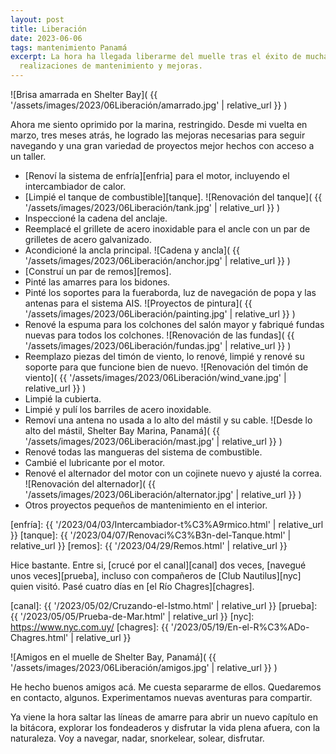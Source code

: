 ```yaml
---
layout: post
title: Liberación
date: 2023-06-06
tags: mantenimiento Panamá
excerpt: La hora ha llegada liberarme del muelle tras el éxito de muchas
  realizaciones de mantenimiento y mejoras.
---
```


![Brisa amarrada en Shelter Bay](
  {{ '/assets/images/2023/06Liberación/amarrado.jpg' | relative_url }}
)

Ahora me siento oprimido por la marina, restringido. Desde mi vuelta en marzo,
tres meses atrás, he logrado las mejoras necesarias para seguir navegando y una
gran variedad de proyectos mejor hechos con acceso a un taller.

- [Renoví la sistema de enfría][enfria] para el motor, incluyendo el
intercambiador de calor.
- [Limpié el tanque de combustible][tanque].
![Renovación del tanque](
  {{ '/assets/images/2023/06Liberación/tank.jpg' | relative_url }}
)
- Inspeccioné la cadena del anclaje.
- Reemplacé el grillete de acero inoxidable para el ancle con un par
de grilletes de acero galvanizado.
- Acondicioné la ancla principal.
![Cadena y ancla](
  {{ '/assets/images/2023/06Liberación/anchor.jpg' | relative_url }}
)
- [Construí un par de remos][remos].
- Pinté las amarres para los bidones.
- Pinté los soportes para la fueraborda, luz de navegación de popa y
las antenas para el sistema AIS.
![Proyectos de pintura](
  {{ '/assets/images/2023/06Liberación/painting.jpg' | relative_url }}
)
- Renové la espuma para los colchones del salón mayor y fabriqué fundas
nuevas para todos los colchones.
![Renovación de las fundas](
  {{ '/assets/images/2023/06Liberación/fundas.jpg' | relative_url }}
)
- Reemplazo piezas del timón de viento, lo renové, limpié y renové su soporte
para que funcione bien de nuevo.
![Renovación del timón de viento](
  {{ '/assets/images/2023/06Liberación/wind_vane.jpg' | relative_url }}
)
- Limpié la cubierta.
- Limpié y pulí los barriles de acero inoxidable.
- Removí una antena no usada a lo alto del mástil y su cable.
![Desde lo alto del mástil, Shelter Bay Marina, Panamá](
  {{ '/assets/images/2023/06Liberación/mast.jpg' | relative_url }}
)
- Renové todas las mangueras del sistema de combustible.
- Cambié el lubricante por el motor.
- Renové el alternador del motor con un cojinete nuevo y ajusté la correa.
![Renovación del alternador](
  {{ '/assets/images/2023/06Liberación/alternator.jpg' | relative_url }}
)
- Otros proyectos pequeños de mantenimiento en el interior.

[enfría]: {{ '/2023/04/03/Intercambiador-t%C3%A9rmico.html' | relative_url }}
[tanque]: {{ '/2023/04/07/Renovaci%C3%B3n-del-Tanque.html' | relative_url }}
[remos]: {{ '/2023/04/29/Remos.html' | relative_url }}

Hice bastante. Entre si, [crucé por el canal][canal] dos veces,
[navegué unos veces][prueba], incluso con compañeros de
[Club Nautilus][nyc] quien visitó. Pasé cuatro días en [el Río Chagres][chagres].

[canal]: {{ '/2023/05/02/Cruzando-el-Istmo.html' | relative_url }}
[prueba]: {{ '/2023/05/05/Prueba-de-Mar.html' | relative_url }}
[nyc]: https://www.nyc.com.uy/
[chagres]: {{ '/2023/05/19/En-el-R%C3%ADo-Chagres.html' | relative_url }}

![Amigos en el muelle de Shelter Bay, Panamá](
  {{ '/assets/images/2023/06Liberación/amigos.jpg' | relative_url }}
)

He hecho buenos amigos acá. Me cuesta separarme de ellos. Quedaremos en
contacto, algunos. Experimentamos nuevas aventuras para compartir.

Ya viene la hora saltar las líneas de amarre para abrir un nuevo capítulo
en la bitácora, explorar los fondeaderos y disfrutar la vida plena afuera,
con la naturaleza. Voy a navegar, nadar, snorkelear, solear, disfrutar.

